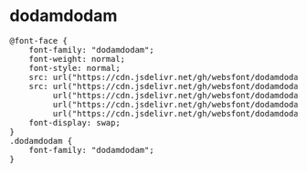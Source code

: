 # dodamdodam

<pre>
@font-face {
    font-family: "dodamdodam";
    font-weight: normal;
    font-style: normal;
    src: url("https://cdn.jsdelivr.net/gh/websfont/dodamdodam/dodamdodam.eot");
    src: url("https://cdn.jsdelivr.net/gh/websfont/dodamdodam/dodamdodam.eot?#iefix") format("embedded-opentype"),
         url("https://cdn.jsdelivr.net/gh/websfont/dodamdodam/dodamdodam.woff2") format("woff2"),
         url("https://cdn.jsdelivr.net/gh/websfont/dodamdodam/dodamdodam.woff") format("woff"),
         url("https://cdn.jsdelivr.net/gh/websfont/dodamdodam/dodamdodam.ttf") format("truetype");
    font-display: swap;
} 
.dodamdodam {
    font-family: "dodamdodam";
}
</pre>
